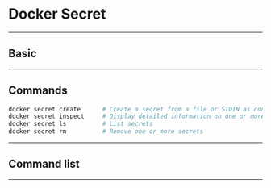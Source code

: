 # Docker Secret
***
## Basic

***
## Commands
``` bash
docker secret create      # Create a secret from a file or STDIN as content
docker secret inspect     # Display detailed information on one or more secrets
docker secret ls          # List secrets
docker secret rm          # Remove one or more secrets
```
***
## Command list

***
